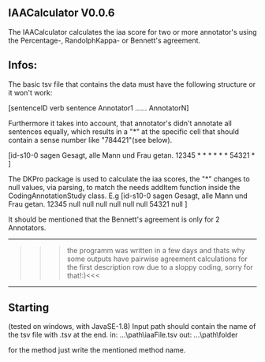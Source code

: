 IAACalculator V0.0.6
-------------------

The IAACalculator calculates the iaa score for two or more annotator's
using the Percentage-, RandolphKappa- or Bennett's agreement.


Infos:
----
The basic tsv file that contains the data must have the following 
structure or it won't work:

[sentenceID  verb  sentence  Annotator1  ......  AnnotatorN]


Furthermore it takes into account, that annotator's didn't
annotate all sentences equally, which results in a "*" at the specific cell
that should contain a sense number like "784421"(see below).


[id-s10-0	sagen	Gesagt, alle Mann und Frau getan.	12345	*	*	*	*	*	*	54321	*	]



The DKPro package is used to calculate the iaa scores,
the "*" changes to null values, via parsing, to match the needs addItem function
inside the CodingAnnotationStudy class.
E.g
[id-s10-0	sagen	Gesagt, alle Mann und Frau getan.	12345	null	null	null	null	null	null	54321	null	]


It should be mentioned that the Bennett's agreement is only for
2 Annotators.

-------------------------------------------------------------------------------------------------
>>>the programm was written in a few days and thats why some outputs have pairwise
agreement calculations for the first description row due to a sloppy coding, sorry for that!:)<<<
-------------------------------------------------------------------------------------------------

Starting
--------

(tested on windows, with JavaSE-1.8)
Input path should contain the name of the tsv file with .tsv at the end.
in: ...\path\iaaFile.tsv
out: ...\path\folder

for the method just write the mentioned method name.
